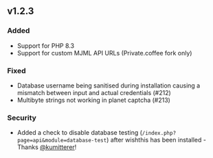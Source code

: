 ## v1.2.3

### Added

-   Support for PHP 8.3
-   Support for custom MJML API URLs (Private.coffee fork only)

### Fixed

-   Database username being sanitised during installation causing a mismatch between input and actual credentials (#212)
-   Multibyte strings not working in planet captcha (#213)

### Security

-   Added a check to disable database testing (`/index.php?page=api&module=database-test`) after wishthis has been installed - Thanks [@kumitterer](https://github.com/kumitterer)!
